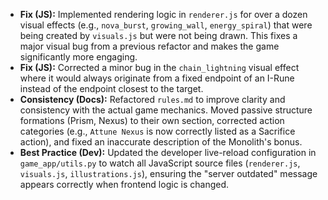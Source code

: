 - **Fix (JS):** Implemented rendering logic in `renderer.js` for over a dozen visual effects (e.g., `nova_burst`, `growing_wall`, `energy_spiral`) that were being created by `visuals.js` but were not being drawn. This fixes a major visual bug from a previous refactor and makes the game significantly more engaging.
- **Fix (JS):** Corrected a minor bug in the `chain_lightning` visual effect where it would always originate from a fixed endpoint of an I-Rune instead of the endpoint closest to the target.
- **Consistency (Docs):** Refactored `rules.md` to improve clarity and consistency with the actual game mechanics. Moved passive structure formations (Prism, Nexus) to their own section, corrected action categories (e.g., `Attune Nexus` is now correctly listed as a Sacrifice action), and fixed an inaccurate description of the Monolith's bonus.
- **Best Practice (Dev):** Updated the developer live-reload configuration in `game_app/utils.py` to watch all JavaScript source files (`renderer.js`, `visuals.js`, `illustrations.js`), ensuring the "server outdated" message appears correctly when frontend logic is changed.